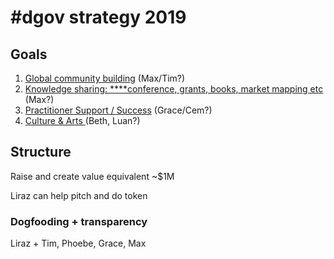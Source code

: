 # \#dgov strategy 2019

## Goals

1. [Global community building](https://wiki.dgov.foundation/org/dgov-collaboration-strategy/community-building) \(Max/Tim?\)
2. [Knowledge sharing: ****conference, grants, books, market mapping etc](advocacy-and-education.md) \(Max?\)
3. [Practitioner Support / Success](practitioner-support-success.md) \(Grace/Cem?\)
4. [Culture & Arts ](arts-and-inspiration.md)\(Beth, Luan?\)

## Structure

Raise and create value equivalent ~$1M

Liraz can help pitch and do token

### Dogfooding + transparency

Liraz + Tim, Phoebe, Grace, Max

